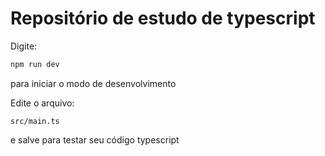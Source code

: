 # Repositório de estudo de typescript

Digite:

```js
npm run dev
```

para iniciar o modo de desenvolvimento

Edite o arquivo:

```
src/main.ts
```

e salve para testar seu código typescript
